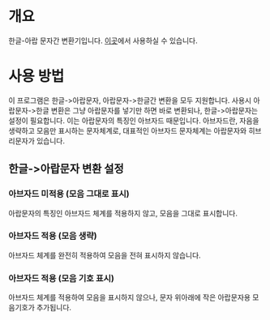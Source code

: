 # 개요
한글-아랍 문자간 변환기입니다. 
[이곳](https://g523.github.io/Hangul-Arabic_alphabet-converter/)에서 사용하실 수 있습니다.

# 사용 방법
이 프로그램은 한글->아랍문자, 아랍문자->한글간 변환을 모두 지원합니다.
사용시 아랍문자->한글 변환은 그냥 아랍문자를 넣기만 하면 바로 변환되나, 한글->아랍문자는 설정이 필요합니다. 이는 아랍문자의 특징인 아브자드 때문입니다.
아브자드란, 자음을 생략하고 모음만 표시하는 문자체계로, 대표적인 아브자드 문자체계는 아랍문자와 히브리문자가 있습니다.

## 한글->아랍문자 변환 설정
### 아브자드 미적용 (모음 그대로 표시)
아랍문자의 특징인 아브자드 체계를 적용하지 않고, 모음을 그대로 표시합니다.
### 아브자드 적용 (모음 생략)
아브자드 체계를 완전히 적용하여 모음을 전혀 표시하지 않습니다.
### 아브자드 적용 (모음 기호 표시)
아브자드 체계를 적용하여 모음을 표시하지 않으나, 문자 위아래에 작은 아랍문자용 모음기호가 추가됩니다.
